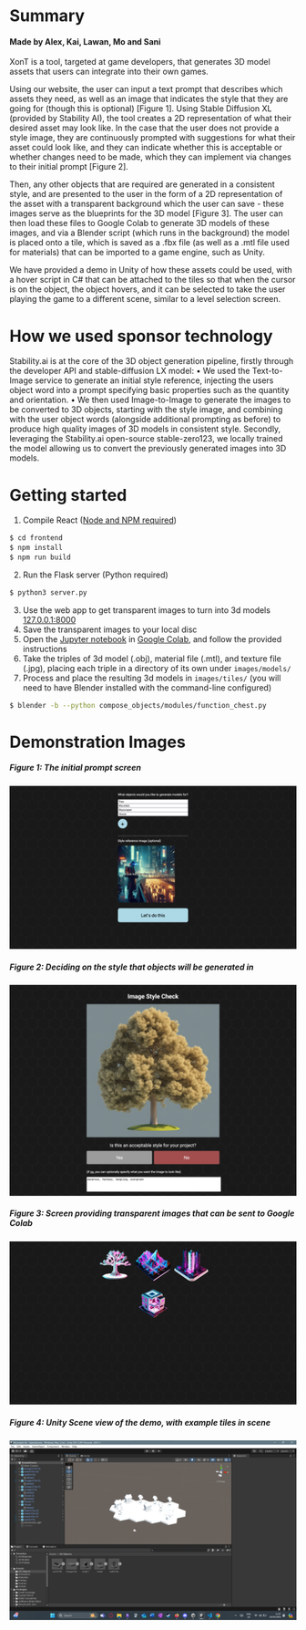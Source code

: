 # Summary
#### Made by Alex, Kai, Lawan, Mo and Sani

XonT is a tool, targeted at game developers, that generates 3D model assets that users can integrate into their own games. 

Using our website, the user can input a text prompt that describes which assets they need, as well as an image that indicates the style that they are going for (though this is optional) [Figure 1]. Using Stable Diffusion XL (provided by Stability AI), the tool creates a 2D representation of what their desired asset may look like. In the case that the user does not provide a style image, they are continuously prompted with suggestions for what their asset could look like, and they can indicate whether this is acceptable or whether changes need to be made, which they can implement via changes to their initial prompt [Figure 2]. 

Then, any other objects that are required are generated in a consistent style, and are presented to the user in the form of a 2D representation of the asset with a transparent background which the user can save - these images serve as the blueprints for the 3D model [Figure 3]. The user can then load these files to Google Colab to generate 3D models of these images, and via a Blender script (which runs in the background) the model is placed onto a tile, which is saved as a .fbx file (as well as a .mtl file used for materials) that can be imported to a game engine, such as Unity. 

We have provided a demo in Unity of how these assets could be used, with a hover script in C# that can be attached to the tiles so that when the cursor is on the object, the object hovers, and it can be selected to take the user playing the game to a different scene, similar to a level selection screen.

# How we used sponsor technology

Stability.ai is at the core of the 3D object generation pipeline, firstly through the developer API and stable-diffusion LX model:
• We used the Text-to-Image service to generate an initial style reference, injecting
the users object word into a prompt specifying basic properties such as the quantity and orientation.
• We then used Image-to-Image to generate the images to be converted to 3D objects, starting with the style image, and combining with the user object words (alongside additional prompting as before) to produce high quality images of 3D
models in consistent style.
Secondly, leveraging the Stability.ai open-source stable-zero123, we locally trained the model allowing us to convert the previously generated images into 3D models.

# Getting started
1. Compile React ([Node and NPM required](https://docs.npmjs.com/downloading-and-installing-node-js-and-npm))
```bash
$ cd frontend
$ npm install
$ npm run build
```
2. Run the Flask server (Python required)
```bash
$ python3 server.py
```
3. Use the web app to get transparent images to turn into 3d models<br/>
[127.0.0.1:8000](https://127.0.0.1:8000)
4. Save the transparent images to your local disc
5. Open the [Jupyter notebook](https://github.com/alexanderbira/XonT/blob/main/image_to_model.ipynb) in [Google Colab](https://colab.research.google.com), and follow the provided instructions
6. Take the triples of 3d model (.obj), material file (.mtl), and texture file (.jpg), placing each triple in a directory of its own under `images/models/`
7. Process and place the resulting 3d models in `images/tiles/` (you will need to have Blender installed with the command-line configured)
```bash
$ blender -b --python compose_objects/modules/function_chest.py
```


# Demonstration Images
##### Figure 1: The initial prompt screen
![](https://github.com/alexanderbira/XonT/blob/main/demos/imgs/Figure%201.png)

##### Figure 2: Deciding on the style that objects will be generated in
![](https://github.com/alexanderbira/XonT/blob/main/demos/imgs/Figure%202.png)

##### Figure 3: Screen providing transparent images that can be sent to Google Colab
![](https://github.com/alexanderbira/XonT/blob/main/demos/imgs/Figure%203.png)

##### Figure 4: Unity Scene view of the demo, with example tiles in scene
![](https://github.com/alexanderbira/XonT/blob/main/demos/imgs/Figure%204.png)

